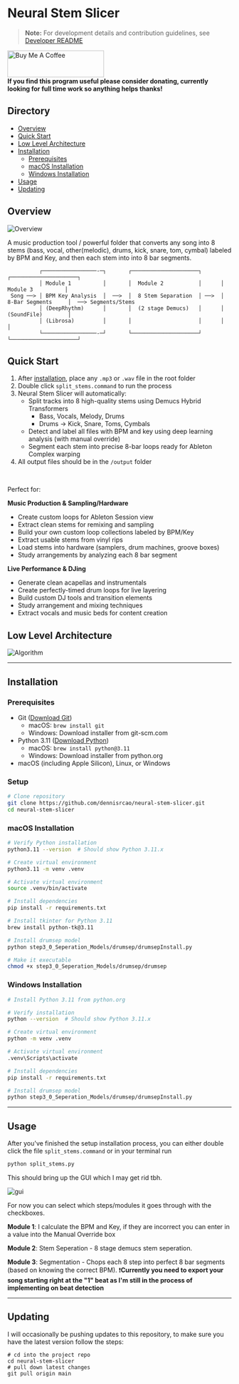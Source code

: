# Neural Stem Slicer


> **Note:** For development details and contribution guidelines, see [Developer README](README_Dev.md)

<a href="https://buymeacoffee.com/dennisrcao" target="_blank"><img src="https://cdn.buymeacoffee.com/buttons/v2/default-black.png" alt="Buy Me A Coffee" style="height: 60px !important;width: 217px !important;" ></a>
<br> **If you find this program useful please consider donating, currently looking for full time work so anything helps thanks!**</br>



## Directory
- [Overview](#overview)
- [Quick Start](#quick-start)
- [Low Level Architecture](#low-level-architecture)
- [Installation](#installation)
  - [Prerequisites](#prerequisites)
  - [macOS Installation](#macos-installation)
  - [Windows Installation](#windows-installation)
- [Usage](#usage)
- [Updating](#updating)


## Overview
![Overview](./README_Assets/overview.png)

A music production tool / powerful folder that converts any song into 8 stems (bass, vocal, other(melodic), drums, kick, snare, tom, cymbal) labeled by BPM and Key, and then each stem into into 8 bar segments.

```
          ┌─────────────────-─┐       ┌─────────────────────┐      ┌─────────────────────┐
          │ Module 1          │       │  Module 2           │      │   Module 3          │
 Song ──> │ BPM Key Analysis  │  ──>  │  8 Stem Separation  │ ──>  │  8-Bar Segments     │  ──> Segments/Stems  
          │ (DeepRhythm)      │       │  (2 stage Demucs)   │      │  (SoundFile)        │
          │ (Librosa)         │       │                     │      │                     │
          └─────────────────-─┘       └─────────────────────┘      └─────────────────────┘
```


## Quick Start
1. After [installation](#installation), place any `.mp3` or `.wav` file in the root folder
2. Double click `split_stems.command` to run the process
3. Neural Stem Slicer will automatically:
   - Split tracks into 8 high-quality stems using Demucs Hybrid Transformers
     - Bass, Vocals, Melody, Drums
     - Drums → Kick, Snare, Toms, Cymbals
   - Detect and label all files with BPM and key using deep learning analysis (with manual override)
   - Segment each stem into precise 8-bar loops ready for Ableton Complex warping
4. All output files should be in the `/output` folder
<br>

Perfect for:

**Music Production & Sampling/Hardware**
- Create custom loops for Ableton Session view
- Extract clean stems for remixing and sampling
- Build your own custom loop collections labeled by BPM/Key
- Extract usable stems from vinyl rips
- Load stems into hardware (samplers, drum machines, groove boxes)
- Study arrangements by analyzing each 8 bar segment

**Live Performance & DJing**
- Generate clean acapellas and instrumentals
- Create perfectly-timed drum loops for live layering
- Build custom DJ tools and transition elements
- Study arrangement and mixing techniques
- Extract vocals and music beds for content creation


## Low Level Architecture
![Algorithm](./README_Assets/algorithm-diagram-small.png)

---


## Installation
### Prerequisites
- Git ([Download Git](https://git-scm.com/downloads))
  - macOS: `brew install git`
  - Windows: Download installer from git-scm.com
- Python 3.11 ([Download Python](https://www.python.org/downloads/))
  - macOS: `brew install python@3.11`
  - Windows: Download installer from python.org
- macOS (including Apple Silicon), Linux, or Windows

### Setup
```bash
# Clone repository
git clone https://github.com/dennisrcao/neural-stem-slicer.git
cd neural-stem-slicer
```

### macOS Installation
```bash
# Verify Python installation
python3.11 --version  # Should show Python 3.11.x

# Create virtual environment
python3.11 -m venv .venv

# Activate virtual environment
source .venv/bin/activate

# Install dependencies
pip install -r requirements.txt

# Install tkinter for Python 3.11
brew install python-tk@3.11

# Install drumsep model
python step3_0_Seperation_Models/drumsep/drumsepInstall.py

# Make it executable
chmod +x step3_0_Seperation_Models/drumsep/drumsep
```

### Windows Installation
```bash
# Install Python 3.11 from python.org

# Verify installation
python --version  # Should show Python 3.11.x

# Create virtual environment
python -m venv .venv

# Activate virtual environment
.venv\Scripts\activate

# Install dependencies
pip install -r requirements.txt

# Install drumsep model
python step3_0_Seperation_Models/drumsep/drumsepInstall.py
```

---

## Usage
After you've finished the setup installation process, you can either double click the file `split_stems.command` or in your terminal  run 
```bash
python split_stems.py
```

This should bring up the GUI which I may get rid tbh. 

![gui](./README_Assets/gui.png)

For now you can select which steps/modules it goes through with the checkboxes. 

**Module 1**: I calculate the BPM and Key, if they are incorrect you can enter in a value into the Manual Override box

**Module 2**: Stem Seperation - 8 stage demucs stem seperation. 

**Module 3**: Segmentation - Chops each 8 step into perfect 8 bar segments (based on knowing the correct BPM). 
❗**Currently you need to export your song starting right at the "1" beat as I'm still in the process of implementing on beat detection**

---

## Updating
I will occasionally be pushing updates to this repository, to make sure you have the latest version follow the steps:
```
# cd into the project repo
cd neural-stem-slicer
# pull down latest changes
git pull origin main
```




